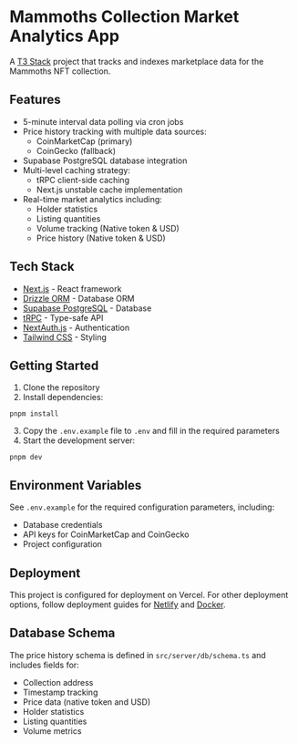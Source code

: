 # Mammoths Collection Market Analytics App

A [T3 Stack](https://create.t3.gg/) project that tracks and indexes marketplace data for the Mammoths NFT collection.

## Features

- 5-minute interval data polling via cron jobs
- Price history tracking with multiple data sources:
  - CoinMarketCap (primary)
  - CoinGecko (fallback)
- Supabase PostgreSQL database integration
- Multi-level caching strategy:
  - tRPC client-side caching
  - Next.js unstable cache implementation
- Real-time market analytics including:
  - Holder statistics
  - Listing quantities
  - Volume tracking (Native token & USD)
  - Price history (Native token & USD)

## Tech Stack

- [Next.js](https://nextjs.org) - React framework
- [Drizzle ORM](https://orm.drizzle.team) - Database ORM
- [Supabase PostgreSQL](https://supabase.com) - Database
- [tRPC](https://trpc.io) - Type-safe API
- [NextAuth.js](https://next-auth.js.org) - Authentication
- [Tailwind CSS](https://tailwindcss.com) - Styling

## Getting Started

1. Clone the repository
2. Install dependencies:

```
pnpm install
```

3. Copy the `.env.example` file to `.env` and fill in the required parameters
4. Start the development server:
```
pnpm dev
```

## Environment Variables

See `.env.example` for the required configuration parameters, including:
- Database credentials
- API keys for CoinMarketCap and CoinGecko
- Project configuration

## Deployment

This project is configured for deployment on Vercel. For other deployment options, follow deployment guides for [Netlify](https://create.t3.gg/en/deployment/netlify) and [Docker](https://create.t3.gg/en/deployment/docker).

## Database Schema

The price history schema is defined in `src/server/db/schema.ts` and includes fields for:
- Collection address
- Timestamp tracking
- Price data (native token and USD)
- Holder statistics
- Listing quantities
- Volume metrics
  
